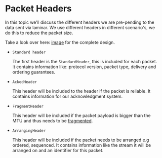 # Packet Headers 
In this topic we'll discuss the different headers we are pre-pending to the data sent via laminar.
We use different headers in different scenario's, we do this to reduce the packet size. 

Take a look over here: [image](/docs/technical/hearder_design.png) for the complete design.

- `Standard header`
    
    The first header is the `StandardHeader`, this is included for each packet. 
It contains information like: protocol version, packet type, delivery and ordering guarantees. 

- `AckedHeader`
    
    This header will be included to the header if the packet is reliable. 
It contains information for our acknowledgment system. 

- `FragmentHeader`
    
    This header will be included if the packet payload is bigger than the MTU and thus needs to be [fragmented](./fragmentation.md).
    
- `ArrangingHeader`
    
    This header will be included if the packet needs to be arranged e.g ordered, sequenced. 
    It contains information like the stream it will be arranged on and an identifier for this packet. 
